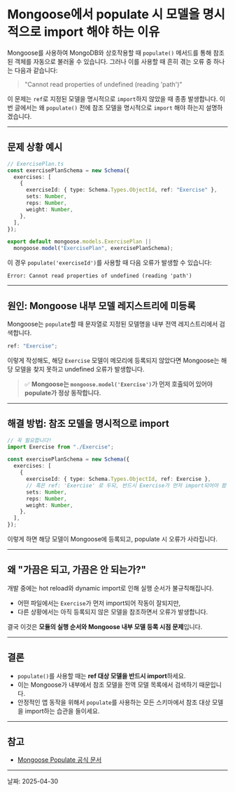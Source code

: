 # Mongoose에서 populate 시 모델을 명시적으로 import 해야 하는 이유

Mongoose를 사용하여 MongoDB와 상호작용할 때 `populate()` 메서드를 통해 참조된 객체를 자동으로 불러올 수 있습니다. 그러나 이를 사용할 때 흔히 겪는 오류 중 하나는 다음과 같습니다:

> "Cannot read properties of undefined (reading 'path')"

이 문제는 `ref`로 지정된 모델을 명시적으로 `import`하지 않았을 때 종종 발생합니다. 이번 글에서는 왜 `populate()` 전에 참조 모델을 명시적으로 `import` 해야 하는지 설명하겠습니다.

---

## 문제 상황 예시

```ts
// ExercisePlan.ts
const exercisePlanSchema = new Schema({
  exercises: [
    {
      exerciseId: { type: Schema.Types.ObjectId, ref: "Exercise" },
      sets: Number,
      reps: Number,
      weight: Number,
    },
  ],
});

export default mongoose.models.ExercisePlan ||
  mongoose.model("ExercisePlan", exercisePlanSchema);
```

이 경우 `populate('exerciseId')`를 사용할 때 다음 오류가 발생할 수 있습니다:

```
Error: Cannot read properties of undefined (reading 'path')
```

---

## 원인: Mongoose 내부 모델 레지스트리에 미등록

Mongoose는 `populate`할 때 문자열로 지정된 모델명을 내부 전역 레지스트리에서 검색합니다.

```ts
ref: "Exercise";
```

이렇게 작성해도, 해당 `Exercise` 모델이 메모리에 등록되지 않았다면 Mongoose는 해당 모델을 찾지 못하고 undefined 오류가 발생합니다.

> ✅ **Mongoose는 `mongoose.model('Exercise')`가 먼저 호출되어 있어야 populate가 정상 동작합니다.**

---

## 해결 방법: 참조 모델을 명시적으로 import

```ts
// 꼭 필요합니다!
import Exercise from "./Exercise";
```

```ts
const exercisePlanSchema = new Schema({
  exercises: [
    {
      exerciseId: { type: Schema.Types.ObjectId, ref: Exercise },
      // 혹은 ref: 'Exercise' 로 두되, 반드시 Exercise가 먼저 import되어야 함
      sets: Number,
      reps: Number,
      weight: Number,
    },
  ],
});
```

이렇게 하면 해당 모델이 Mongoose에 등록되고, populate 시 오류가 사라집니다.

---

## 왜 "가끔은 되고, 가끔은 안 되는가?"

개발 중에는 hot reload와 dynamic import로 인해 실행 순서가 불규칙해집니다.

- 어떤 파일에서는 `Exercise`가 먼저 import되어 작동이 잘되지만,
- 다른 상황에서는 아직 등록되지 않은 모델을 참조하면서 오류가 발생합니다.

결국 이것은 **모듈의 실행 순서와 Mongoose 내부 모델 등록 시점 문제**입니다.

---

## 결론

- `populate()`를 사용할 때는 **ref 대상 모델을 반드시 import**하세요.
- 이는 Mongoose가 내부에서 참조 모델을 전역 모델 목록에서 검색하기 때문입니다.
- 안정적인 앱 동작을 위해서 `populate`를 사용하는 모든 스키마에서 참조 대상 모델을 import하는 습관을 들이세요.

---

## 참고

- [Mongoose Populate 공식 문서](https://mongoosejs.com/docs/populate.html)

---

날짜: 2025-04-30
